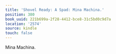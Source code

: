 ```yaml
---
title: 'Shovel Ready: A Spad: Mina Machina.'
position: 380
book_uuid: 221b699a-2f28-4412-bce8-31c5bd0c9d7a
location: '2574'
source: kindle
touch: false
---
```


Mina Machina.